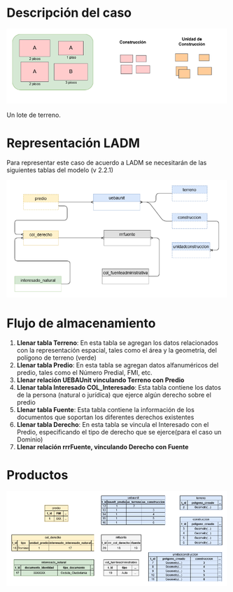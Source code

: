 # Descripción del caso

![Caso 01](https://github.com/AgenciaImplementacion/condiciones_predios/blob/master/nph/caso_01/NPH%20Caso%2001.png)

Un lote de terreno.

# Representación LADM

Para representar este caso de acuerdo a LADM se necesitarán de las siguientes tablas del modelo (v 2.2.1)

![Diagrama Entidad Relación simplificado](https://github.com/AgenciaImplementacion/condiciones_predios/blob/master/nph/caso_01/NPH%20Caso%2001-ER.png)

# Flujo de almacenamiento

1. **Llenar tabla Terreno**: En esta tabla se agregan los datos relacionados con la representación espacial, tales como el área y la geometría, del polígono de terreno (verde)
2. **Llenar tabla Predio**: En esta tabla se agregan datos alfanuméricos del predio, tales como el Número Predial, FMI, etc.
3. **Llenar relación UEBAUnit vinculando Terreno con Predio**
4. **Llenar tabla Interesado COL_Interesado**: Esta tabla contiene los datos de la persona (natural o jurídica) que ejerce algún derecho sobre el predio
8. **Llenar tabla Fuente**: Esta tabla contiene la información de los documentos que soportan los diferentes derechos existentes
9. **Llenar tabla Derecho**: En esta tabla se vincula el Interesado con el Predio, especificando el tipo de derecho que se ejerce(para el caso un Dominio)
10. **Llenar relación rrrFuente, vinculando Derecho con Fuente**


# Productos

![Esquema de tablas](https://github.com/AgenciaImplementacion/condiciones_predios/blob/master/nph/caso_01/NPH%20Caso%2001-Tablas.png)

